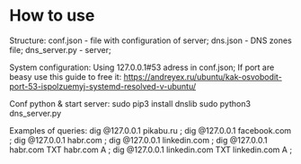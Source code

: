 # How to use

Structure:
conf.json - file with configuration of server;
dns.json - DNS zones file;
dns_server.py - server;

System configuration:
Using 127.0.0.1#53 adress in conf.json;
If port are beasy use this guide to free it:
https://andreyex.ru/ubuntu/kak-osvobodit-port-53-ispolzuemyj-systemd-resolved-v-ubuntu/

Conf python & start server: 
sudo pip3 install dnslib
sudo python3 dns_server.py

Examples of queries:
dig @127.0.0.1 pikabu.ru ;
dig @127.0.0.1 facebook.com ;
dig @127.0.0.1 habr.com ;
dig @127.0.0.1 linkedin.com ;
dig @127.0.0.1 habr.com TXT habr.com A ;
dig @127.0.0.1 linkedin.com TXT linkedin.com A ;

